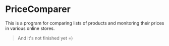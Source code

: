 # PriceComparer
This is a program for comparing lists of products and monitoring their prices in various online stores.

> And it's not finished yet =)
